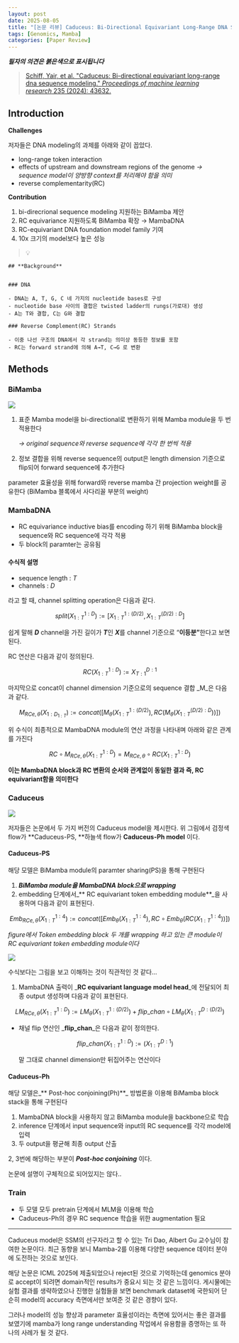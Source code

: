 ```yaml
---
layout: post
date: 2025-08-05
title: "[논문 리뷰] Caduceus: Bi-Directional Equivariant Long-Range DNA Sequence Modeling"
tags: [Genomics, Mamba]
categories: [Paper Review]
---
```


<span class="notion-red">_**필자의 의견은 붉은색으로 표시됩니다**_</span>


> [Schiff, Yair, et al. "Caduceus: Bi-directional equivariant long-range dna sequence modeling." ](https://pmc.ncbi.nlm.nih.gov/articles/PMC12189541/)[_Proceedings of machine learning research_](https://pmc.ncbi.nlm.nih.gov/articles/PMC12189541/)[ 235 (2024): 43632.](https://pmc.ncbi.nlm.nih.gov/articles/PMC12189541/)



## Introduction


**Challenges**


저자들은 DNA modeling의 과제를 아래와 같이 꼽았다.

- long-range token interaction
- effects of upstream and downstream regions of the genome 
_→ sequence model이 양방향 context를 처리해야 함을 의미_
- reverse complementarity(RC)

**Contribution**

1. bi-direcrional sequence modeling 지원하는 BiMamba 제안
1. RC equivariance 지원하도록 BiMamba 확장 → MambaDNA
1. RC-equivariant DNA foundation model family 기여
1. 10x 크기의 model보다 높은 성능

> 💡 


	## **Background**


	### DNA

	- DNA는 A, T, G, C 네 가지의 nucleotide bases로 구성
	- nucleotide base 사이의 결합은 twisted ladder의 rungs(가로대) 생성
	- A는 T와 결합, C는 G와 결합

	### Reverse Complement(RC) Strands

	- 이중 나선 구조의 DNA에서 각 strand는 의미상 동등한 정보를 포함
	- RC는 forward strand에 의해 A→T, C→G 로 변환


## Methods



### BiMamba


![](https://prod-files-secure.s3.us-west-2.amazonaws.com/542b861c-36a8-4051-84e5-8804b6728dba/2c247d59-7815-4980-99f0-8f0d21f445a7/image.png?X-Amz-Algorithm=AWS4-HMAC-SHA256&X-Amz-Content-Sha256=UNSIGNED-PAYLOAD&X-Amz-Credential=ASIAZI2LB466WC6IH6XN%2F20251009%2Fus-west-2%2Fs3%2Faws4_request&X-Amz-Date=20251009T220103Z&X-Amz-Expires=3600&X-Amz-Security-Token=IQoJb3JpZ2luX2VjEEUaCXVzLXdlc3QtMiJGMEQCIG4Y%2BEEGvkny5mzqe7XIh8U5b78oTtWlgs%2F16d7qCHhsAiBfheMhSzxYJUpQrtkuawavdYDfHEwdnx2so1qqLkQNlSqIBAje%2F%2F%2F%2F%2F%2F%2F%2F%2F%2F8BEAAaDDYzNzQyMzE4MzgwNSIMYox6TIhRdIDBjhBlKtwDUgyYV0QQ%2Bfxp6bA3Jy97pMaoUJyXpIqB7q%2BYuXSIVXUPTFv9ZrwIxdgaC05WCV1AHqURu8XL0bpVHFtGayDRN4sdeSASoyy%2BT%2BaTUDNHBmNn28y2GjtOzCh0CG2qg8oPuR2j%2FdjUB0ALGzEqpJ1AfmaQhpQtsIJSKP5MM3qWkAye0nArPHTkifLZkDNmF4spOVaEuEo%2B0Sy2RBgIDQu3ys0GAcoqOthfplsjcLSR7voS18ENU0CVagxWS0enuHH%2Bur3DKn5EvBtGVcv09E7%2Fau5aegeRM3nq6hDW3HMIQII3pHyAttDmwU1n48nKd5wF8zUEHpqQxE%2B%2FICXRW6oWXznJXD3C1r21UAfkjV5%2F5hjh1nEA%2FCi8MG9gHiKSc3QlL4v0X06iNHkwsNNGRu6muDfAwgo67103Vtatk8ekYRWLG7ZVsklTib4tAEM2kmKWU3T0fOdvwPgmdc3shfWikSxGuqEKErhZtMT4HjfJ%2B9eenRECp%2BCYuuLVcZI7nmrZ0tbKePwmqyvqM1xulIgf38xsI2ZM7wYLr3t12KKQuAugLAiqIn2Mm4FifM7yHvb53SzPCVq8OfkWTNJr6zToCFGvFv8uc2NoVacNfkCdpMUADF8A7uE00YNbgq8w4MWgxwY6pgFt9msR8jb1%2BQDnPbmzkktFZBoa83oGN32Z03SIzZHB1ZJZDVopbgfrZ1DUF3w7wlbFCqKTg5zCu4elNiHVTYrSFkdLyGk655XciUKsKQk98FdtNv0oY%2Bv8GfUrJyun0tH5Yecd08GZf4RWn9UQWwh%2FVvmRX7AcGE%2BGVJBe5RkluHcFC%2BBW6548Y4PT3YlW75AtwzHme2I3r38VIzSl5%2FborqQJPD%2Fx&X-Amz-Signature=e0d7c0b3a66eb23fec5f9ca0ccc44a9dc40d1ceba6fb6b27dcb4e8748364e852&X-Amz-SignedHeaders=host&x-amz-checksum-mode=ENABLED&x-id=GetObject)

1. 표준 Mamba model을 bi-directional로 변환하기 위해 Mamba module을 두 번 적용한다

	_→ original sequence와 reverse sequence에 각각 한 번씩 적용_

1. 정보 결합을 위해 reverse sequence의 output은 length dimension 기준으로 flip되어 forward sequence에 추가한다

parameter 효율성을 위해 forward와 reverse mamba 간 projection weight를 공유한다 (BiMamba 블록에서 사다리꼴 부분의 weight)



### MambaDNA

- RC equivariance inductive bias를 encoding 하기 위해 BiMamba block을 sequence와 RC sequence에 각각 적용
- 두 block의 paramter는 공유됨


#### 수식적 설명

- sequence length : _T_
- channels : _D_

라고 할 때,  channel splitting operation은 다음과 같다.


$$
split(X^{1:D}_{1:T}):=[X^{1:(D/2)}_{1:T},X^{(D/2):D}_{1:T}]
$$


<span class="notion-red">쉽게 말해 </span><span class="notion-red">_**D**_</span><span class="notion-red"> channel을 가진 길이가 </span><span class="notion-red">_**T**_</span><span class="notion-red">인 </span><span class="notion-red">_**X**_</span><span class="notion-red">를 channel 기준으로 “</span><span class="notion-red">**이등분”**</span><span class="notion-red">한다고 보면 된다.</span>


RC 연산은 다음과 같이 정의된다.


$$
RC(X^{1:D}_{1:T}):=X^{D:1}_{T:1}
$$


마지막으로 concat이 channel dimension 기준으로의 sequence 결합 _M_은 다음과 같다.


$$
M_{RCe,\theta}(X_{1:D_{1:T}}):=concat([M_{\theta}(X^{1:(D/2)}_{1:T}),RC(M_{\theta}(X^{(D/2):D}_{1:T}))])
$$


위 수식이 최종적으로 MambaDNA module의 연산 과정을 나타내며 아래와 같은 관계를 가진다


$$
RC\circ M_{RCe,\theta}(X^{1:D}_{1:T}) = M_{RCe,\theta} \circ RC(X^{1:D}_{1:T})
$$


**이는 MambaDNA block과 RC 변환의 순서와 관계없이 동일한 결과 즉, RC equivariant함을 의미한다**



### Caduceus


![](https://prod-files-secure.s3.us-west-2.amazonaws.com/542b861c-36a8-4051-84e5-8804b6728dba/f94a60d7-8145-473b-aef9-7c68d3ec604a/image.png?X-Amz-Algorithm=AWS4-HMAC-SHA256&X-Amz-Content-Sha256=UNSIGNED-PAYLOAD&X-Amz-Credential=ASIAZI2LB466WC6IH6XN%2F20251009%2Fus-west-2%2Fs3%2Faws4_request&X-Amz-Date=20251009T220103Z&X-Amz-Expires=3600&X-Amz-Security-Token=IQoJb3JpZ2luX2VjEEUaCXVzLXdlc3QtMiJGMEQCIG4Y%2BEEGvkny5mzqe7XIh8U5b78oTtWlgs%2F16d7qCHhsAiBfheMhSzxYJUpQrtkuawavdYDfHEwdnx2so1qqLkQNlSqIBAje%2F%2F%2F%2F%2F%2F%2F%2F%2F%2F8BEAAaDDYzNzQyMzE4MzgwNSIMYox6TIhRdIDBjhBlKtwDUgyYV0QQ%2Bfxp6bA3Jy97pMaoUJyXpIqB7q%2BYuXSIVXUPTFv9ZrwIxdgaC05WCV1AHqURu8XL0bpVHFtGayDRN4sdeSASoyy%2BT%2BaTUDNHBmNn28y2GjtOzCh0CG2qg8oPuR2j%2FdjUB0ALGzEqpJ1AfmaQhpQtsIJSKP5MM3qWkAye0nArPHTkifLZkDNmF4spOVaEuEo%2B0Sy2RBgIDQu3ys0GAcoqOthfplsjcLSR7voS18ENU0CVagxWS0enuHH%2Bur3DKn5EvBtGVcv09E7%2Fau5aegeRM3nq6hDW3HMIQII3pHyAttDmwU1n48nKd5wF8zUEHpqQxE%2B%2FICXRW6oWXznJXD3C1r21UAfkjV5%2F5hjh1nEA%2FCi8MG9gHiKSc3QlL4v0X06iNHkwsNNGRu6muDfAwgo67103Vtatk8ekYRWLG7ZVsklTib4tAEM2kmKWU3T0fOdvwPgmdc3shfWikSxGuqEKErhZtMT4HjfJ%2B9eenRECp%2BCYuuLVcZI7nmrZ0tbKePwmqyvqM1xulIgf38xsI2ZM7wYLr3t12KKQuAugLAiqIn2Mm4FifM7yHvb53SzPCVq8OfkWTNJr6zToCFGvFv8uc2NoVacNfkCdpMUADF8A7uE00YNbgq8w4MWgxwY6pgFt9msR8jb1%2BQDnPbmzkktFZBoa83oGN32Z03SIzZHB1ZJZDVopbgfrZ1DUF3w7wlbFCqKTg5zCu4elNiHVTYrSFkdLyGk655XciUKsKQk98FdtNv0oY%2Bv8GfUrJyun0tH5Yecd08GZf4RWn9UQWwh%2FVvmRX7AcGE%2BGVJBe5RkluHcFC%2BBW6548Y4PT3YlW75AtwzHme2I3r38VIzSl5%2FborqQJPD%2Fx&X-Amz-Signature=c3ea857248052e67ca00ce806d6b0d2067c74f7dfdfbe037205196ff996aa0b5&X-Amz-SignedHeaders=host&x-amz-checksum-mode=ENABLED&x-id=GetObject)


저자들은 논문에서 두 가지 버전의 Caduceus model을 제시한다. 위 그림에서 검정색 flow가 **Caduceus-PS, **하늘색 flow가 **Caduceus-Ph model** 이다.



#### Caduceus-PS


해당 모델은 BiMamba module의 paramter sharing(PS)을 통해 구현된다

1. _**BiMamba module을 MambaDNA block으로 wrapping**_
1. embedding 단계에서_** RC equivariant token embedding module**_을 사용하며 다음과 같이 표현된다.

$$
Emb_{RCe,\theta}(X^{1:4}_{1:T}):=concat([Emb_{\theta}(X^{1:4}_{1:T}),RC \circ Emb_{\theta}(RC(X^{1:4}_{1:T}))])
$$


_figure에서 Token embedding block 두 개를 wrapping 하고 있는 큰 module이 RC equivariant token embedding module이다_


![](https://prod-files-secure.s3.us-west-2.amazonaws.com/542b861c-36a8-4051-84e5-8804b6728dba/b175e4da-71eb-4e91-8c23-a06dabe673c9/image.png?X-Amz-Algorithm=AWS4-HMAC-SHA256&X-Amz-Content-Sha256=UNSIGNED-PAYLOAD&X-Amz-Credential=ASIAZI2LB466WC6IH6XN%2F20251009%2Fus-west-2%2Fs3%2Faws4_request&X-Amz-Date=20251009T220104Z&X-Amz-Expires=3600&X-Amz-Security-Token=IQoJb3JpZ2luX2VjEEUaCXVzLXdlc3QtMiJGMEQCIG4Y%2BEEGvkny5mzqe7XIh8U5b78oTtWlgs%2F16d7qCHhsAiBfheMhSzxYJUpQrtkuawavdYDfHEwdnx2so1qqLkQNlSqIBAje%2F%2F%2F%2F%2F%2F%2F%2F%2F%2F8BEAAaDDYzNzQyMzE4MzgwNSIMYox6TIhRdIDBjhBlKtwDUgyYV0QQ%2Bfxp6bA3Jy97pMaoUJyXpIqB7q%2BYuXSIVXUPTFv9ZrwIxdgaC05WCV1AHqURu8XL0bpVHFtGayDRN4sdeSASoyy%2BT%2BaTUDNHBmNn28y2GjtOzCh0CG2qg8oPuR2j%2FdjUB0ALGzEqpJ1AfmaQhpQtsIJSKP5MM3qWkAye0nArPHTkifLZkDNmF4spOVaEuEo%2B0Sy2RBgIDQu3ys0GAcoqOthfplsjcLSR7voS18ENU0CVagxWS0enuHH%2Bur3DKn5EvBtGVcv09E7%2Fau5aegeRM3nq6hDW3HMIQII3pHyAttDmwU1n48nKd5wF8zUEHpqQxE%2B%2FICXRW6oWXznJXD3C1r21UAfkjV5%2F5hjh1nEA%2FCi8MG9gHiKSc3QlL4v0X06iNHkwsNNGRu6muDfAwgo67103Vtatk8ekYRWLG7ZVsklTib4tAEM2kmKWU3T0fOdvwPgmdc3shfWikSxGuqEKErhZtMT4HjfJ%2B9eenRECp%2BCYuuLVcZI7nmrZ0tbKePwmqyvqM1xulIgf38xsI2ZM7wYLr3t12KKQuAugLAiqIn2Mm4FifM7yHvb53SzPCVq8OfkWTNJr6zToCFGvFv8uc2NoVacNfkCdpMUADF8A7uE00YNbgq8w4MWgxwY6pgFt9msR8jb1%2BQDnPbmzkktFZBoa83oGN32Z03SIzZHB1ZJZDVopbgfrZ1DUF3w7wlbFCqKTg5zCu4elNiHVTYrSFkdLyGk655XciUKsKQk98FdtNv0oY%2Bv8GfUrJyun0tH5Yecd08GZf4RWn9UQWwh%2FVvmRX7AcGE%2BGVJBe5RkluHcFC%2BBW6548Y4PT3YlW75AtwzHme2I3r38VIzSl5%2FborqQJPD%2Fx&X-Amz-Signature=85950cf08d8079c5a5c811ed48d0e3b56c67a98f04c00245988c5c09ce693d30&X-Amz-SignedHeaders=host&x-amz-checksum-mode=ENABLED&x-id=GetObject)


<span class="notion-red">수식보다는 그림을 보고 이해하는 것이 직관적인 것 같다…</span>

1. MambaDNA 출력이 _**RC equivariant language model head**_에 전달되어 최종 output 생성하며 다음과 같이 표현된다.

$$
LM_{RCe,\theta}(X^{1:D}_{1:T}):= LM_{\theta}(X^{1:(D/2)}_{1:T})+flip\_chan\circ LM_{\theta}(X^{D:(D/2)}_{1:T})
$$

- 채널 flip 연산인 _**flip\_chan**_은 다음과 같이 정의한다.

	$$
	flip\_chan(X^{1:D}_{1:T}):=(X^{D:1}_{1:T})
	$$


	말 그대로 channel dimension만 뒤집어주는 연산이다



#### Caduceus-Ph


해당 모델은_** Post-hoc conjoining(Ph)**_ 방법론을 이용해 BiMamba block stack을 통해 구현된다

1. MambaDNA block을 사용하지 않고 BiMamba module을 backbone으로 학습
1. inference 단계에서 input sequence와 input의 RC sequence를 각각 model에 입력
1. 두 output을 평균해 최종 output 산출

2, 3번에 해당하는 부분이 _**Post-hoc conjoining**_ 이다.


<span class="notion-red">논문에 설명이 구체적으로 되어있지는 않다..</span>



### Train

- 두 모델 모두 pretrain 단계에서 MLM을 이용해 학습
- Caduceus-Ph의 경우 RC sequence 학습을 위한 augmentation 필요

---


<span class="notion-red">Caduceus model은 SSM의 선구자라고 할 수 있는 Tri Dao, Albert Gu 교수님이 참여한 논문이다. 최근 동향을 보니 Mamba-2를 이용해 다양한 sequence 데이터 분야에 도전하는 것으로 보인다.</span>


<span class="notion-red">해당 논문은 ICML 2025에 제출되었으나 reject된 것으로 기억하는데 genomics 분야로 accept이 되려면 domain적인 results가 중요시 되는 것 같은 느낌이다. 게시물에는 실험 결과를 생략하였으나 진행한 실험들을 보면 benchmark dataset에 국한되어 단순히 model의 accuracy 측면에서만 보여준 것 같은 경향이 있다.</span>


<span class="notion-red">그러나 model의 성능 향상과 parameter 효율성이라는 측면에 있어서는 좋은 결과를 보였기에 mamba가 long range understanding 작업에서 유용함을 증명하는 또 하나의 사례가 될 것 같다.</span>

